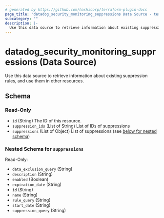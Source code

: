 ```yaml
---
# generated by https://github.com/hashicorp/terraform-plugin-docs
page_title: "datadog_security_monitoring_suppressions Data Source - terraform-provider-datadog"
subcategory: ""
description: |-
  Use this data source to retrieve information about existing suppression rules, and use them in other resources.
---
```


# datadog_security_monitoring_suppressions (Data Source)

Use this data source to retrieve information about existing suppression rules, and use them in other resources.



<!-- schema generated by tfplugindocs -->
## Schema

### Read-Only

- `id` (String) The ID of this resource.
- `suppression_ids` (List of String) List of IDs of suppressions
- `suppressions` (List of Object) List of suppressions (see [below for nested schema](#nestedatt--suppressions))

<a id="nestedatt--suppressions"></a>
### Nested Schema for `suppressions`

Read-Only:

- `data_exclusion_query` (String)
- `description` (String)
- `enabled` (Boolean)
- `expiration_date` (String)
- `id` (String)
- `name` (String)
- `rule_query` (String)
- `start_date` (String)
- `suppression_query` (String)
